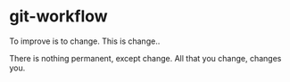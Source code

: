 # git-workflow

To improve is to change. This is change..

There is nothing permanent, except change.
All that you change, changes you.
